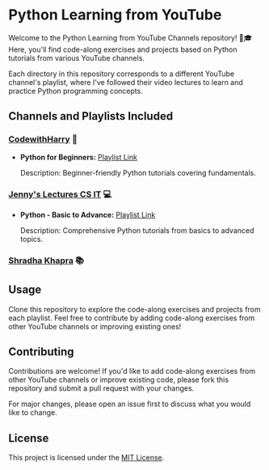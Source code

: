 # Python Learning from YouTube

Welcome to the Python Learning from YouTube Channels repository! 🐍🎓 Here, you'll find code-along exercises and projects based on Python tutorials from various YouTube channels.

Each directory in this repository corresponds to a different YouTube channel's playlist, where I've followed their video lectures to learn and practice Python programming concepts.

## Channels and Playlists Included

### [CodewithHarry](https://www.youtube.com/c/CodeWithHarry) 🚀

- **Python for Beginners:** [Playlist Link](https://www.youtube.com/playlist?list=PLu0W_9lII9agwh1XjRt242xIpHhPT2llg)
  
  Description: Beginner-friendly Python tutorials covering fundamentals.

### [Jenny's Lectures CS IT](https://www.youtube.com/c/JennyslecturesCSIT) 💻

- **Python - Basic to Advance:** [Playlist Link](https://www.youtube.com/playlist?list=PLdo5W4Nhv31bZSiqiOL5ta39vSnBxpOPT)
  
  Description: Comprehensive Python tutorials from basics to advanced topics.

### [Shradha Khapra](https://www.youtube.com/c/shradhaKD/) 📚

## Usage

Clone this repository to explore the code-along exercises and projects from each playlist. Feel free to contribute by adding code-along exercises from other YouTube channels or improving existing ones!

## Contributing

Contributions are welcome! If you'd like to add code-along exercises from other YouTube channels or improve existing code, please fork this repository and submit a pull request with your changes.

For major changes, please open an issue first to discuss what you would like to change.

## License

This project is licensed under the [MIT License](LICENSE).
